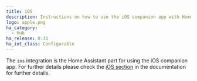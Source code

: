 ```yaml
---
title: iOS
description: Instructions on how to use the iOS companion app with Home Assistant.
logo: apple.png
ha_category:
  - Hub
ha_release: 0.31
ha_iot_class: Configurable
---
```


The `ios` integration is the Home Assistant part for using the iOS companion app. For further details please check the [iOS section](/docs/ecosystem/ios/) in the documentation for further details.
